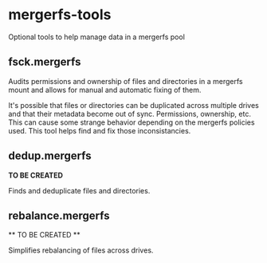# mergerfs-tools
Optional tools to help manage data in a mergerfs pool

## fsck.mergerfs

Audits permissions and ownership of files and directories in a mergerfs mount and allows for manual and automatic fixing of them.

It's possible that files or directories can be duplicated across multiple drives and that their metadata become out of sync. Permissions, ownership, etc. This can cause some strange behavior depending on the mergerfs policies used. This tool helps find and fix those inconsistancies.

## dedup.mergerfs

**TO BE CREATED**

Finds and deduplicate files and directories.

## rebalance.mergerfs

** TO BE CREATED **

Simplifies rebalancing of files across drives.

